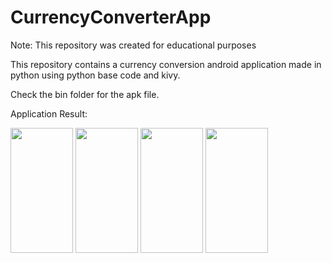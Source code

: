 # CurrencyConverterApp

Note: This repository was created for educational purposes

This repository contains a currency conversion android application made in python using python base code and kivy.

Check the bin folder for the apk file. 

Application Result:

  
<img src="https://github.com/Ronn-M/CurrencyConverterApp/assets/117614337/60d43c61-bd92-490b-a308-ae7ef8f2a765" width="100" height="200">        <img src="https://github.com/Ronn-M/CurrencyConverterApp/assets/117614337/60d43c61-bd92-490b-a308-ae7ef8f2a765" width="100" height="200">        <img src="https://github.com/Ronn-M/CurrencyConverterApp/assets/117614337/60d43c61-bd92-490b-a308-ae7ef8f2a765" width="100" height="200">        <img src="https://github.com/Ronn-M/CurrencyConverterApp/assets/117614337/60d43c61-bd92-490b-a308-ae7ef8f2a765" width="100" height="200">

